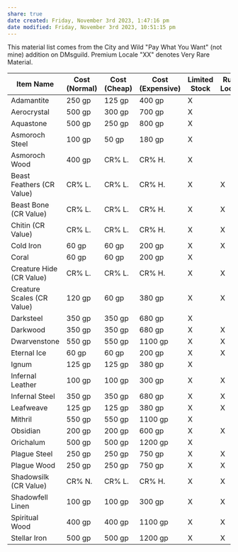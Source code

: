 ```yaml
---
share: true
date created: Friday, November 3rd 2023, 1:47:16 pm
date modified: Friday, November 3rd 2023, 10:51:15 pm
---
```


This material list comes from the City and Wild "Pay What You Want" (not mine) addition on DMsguild. 
Premium Locale "XX" denotes Very Rare Material.

| Item Name                  | Cost (Normal) | Cost (Cheap) | Cost (Expensive) | Limited Stock | Rural Locale | Urban Locale | Premium Locale |
|----------------------------|---------------|--------------|------------------|---------------|--------------|--------------|----------------|
| Adamantite                 | 250 gp        | 125 gp       | 400 gp           | X             |              | X            | X              |
| Aerocrystal                | 500 gp        | 300 gp       | 700 gp           | X             |              | X            | X              |
| Aquastone                  | 500 gp        | 250 gp       | 800 gp           | X             |              | X            | X              |
| Asmoroch Steel             | 100 gp        | 50 gp        | 180 gp           | X             |              | X            | X              |
| Asmoroch Wood              | 400 gp        | CR% L.       | CR% H.           | X             |              | X            | X              |
| Beast Feathers (CR Value)  | CR% L.        | CR% L.       | CR% H.           | X             | X            | X            | X              |
| Beast Bone (CR Value)      | CR% L.        | CR% L.       | CR% H.           | X             | X            | X            | X              |
| Chitin (CR Value)          | CR% L.        | CR% L.       | CR% H.           | X             | X            | X            | X              |
| Cold Iron                  | 60 gp         | 60 gp        | 200 gp           | X             | X            | X            | X              |
| Coral                      | 60 gp         | 60 gp        | 200 gp           | X             |              | X            | X              |
| Creature Hide (CR Value)   | CR% L.        | CR% L.       | CR% H.           | X             | X            | X            | X              |
| Creature Scales (CR Value) | 120 gp        | 60 gp        | 380 gp           | X             | X            | X            | X              |
| Darksteel                  | 350 gp        | 350 gp       | 680 gp           | X             |              | X            | X              |
| Darkwood                   | 350 gp        | 350 gp       | 680 gp           | X             | X            | X            | X              |
| Dwarvenstone               | 550 gp        | 550 gp       | 1100 gp          | X             | X            | X            | X              |
| Eternal Ice                | 60 gp         | 60 gp        | 200 gp           | X             | X            | X            |                |
| Ignum                      | 125 gp        | 125 gp       | 380 gp           | X             |              | X            | X              |
| Infernal Leather           | 100 gp        | 100 gp       | 300 gp           | X             | X            | X            | XX             |
| Infernal Steel             | 350 gp        | 350 gp       | 680 gp           | X             | X            | X            | XX             |
| Leafweave                  | 125 gp        | 125 gp       | 380 gp           | X             | X            | X            | X              |
| Mithril                    | 550 gp        | 550 gp       | 1100 gp          | X             |              | X            | X              |
| Obsidian                   | 200 gp        | 200 gp       | 600 gp           | X             | X            | X            | X              |
| Orichalum                  | 500 gp        | 500 gp       | 1200 gp          | X             |              | X            | X              |
| Plague Steel               | 250 gp        | 250 gp       | 750 gp           | X             | X            | X            | X              |
| Plague Wood                | 250 gp        | 250 gp       | 750 gp           | X             | X            | X            | X              |
| Shadowsilk (CR Value)      | CR% N.        | CR% L.       | CR% H.           | X             | X            | X            | X              |
| Shadowfell Linen           | 100 gp        | 100 gp       | 300 gp           | X             | X            | X            | XX             |
| Spiritual Wood             | 400 gp        | 400 gp       | 1100 gp          | X             | X            | X            | X              |
| Stellar Iron               | 500 gp        | 500 gp       | 1200 gp          | X             | X            | X            | XX             |
